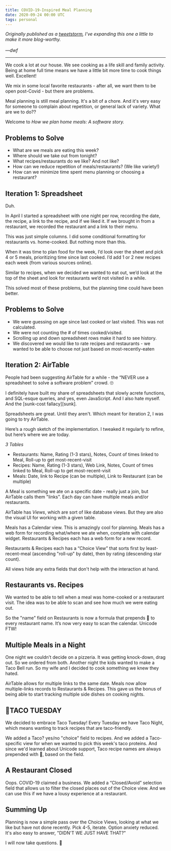 ```yaml
---
title: COVID-19-Inspired Meal Planning
date: 2020-09-24 00:00 UTC
tags: personal
---
```


[tweets]: https://twitter.com/dwfrank/status/1297643495897706496  

_Originally published as a [tweetstorm][tweets], I've expanding this one a little to make it more blog-worthy.
<br/><br/>&mdash;dwf_

---

[airtable]: https://www.airtable.com

We cook a lot at our house. We see cooking as a life skill and family activity. Being at home full time means we have a little bit more time to cook things well. Excellent!

We mix in some local favorite restaurants  - after all, we want them to be open post-Covid - but there are problems.

Meal planning is still meal planning. It's a bit of a chore. And it's very easy for someone to complain about repetition, or general lack of variety. What are we to do??

Welcome to _How we plan home meals: A software story._

## Problems to Solve

- What are we meals are eating this week? 
- Where should we take out from tonight?
- What recipes/restaurants do we like? And not like?
- How can we reduce repetition of meals/restaurants? (We like variety!)
- How can we minimize time spent menu planning or choosing a restaurant?

## Iteration 1: Spreadsheet

Duh.

In April I started a spreadsheet with one night per row, recording the date, the recipe, a link to the recipe, and if we liked it. If we brought in from a restaurant, we recorded the restaurant and a link to their menu.

This was just simple columns. I did some conditional formatting for restaurants vs. home-cooked. But nothing more than this.

When it was time to plan food for the week, I’d look over the sheet and pick 4 or 5 meals, prioritizing time since last cooked. I’d add 1 or 2 new recipes each week (from various sources online). 

Similar to recipes, when we decided we wanted to eat out, we’d look at the top of the sheet and look for restaurants we’d not visited in a while.

This solved most of these problems, but the planning time could have been better.

## Problems to Solve

- We were guessing on age since last cooked or last visited. This was not calculated.
- We were not counting the # of times cooked/visited.
- Scrolling up and down spreadsheet rows make it hard to see history.
- We discovered we would like to rate recipes and restaurants - we wanted to be able to choose not just based on most-recently-eaten  

## Iteration 2: AirTable

People had been suggesting AirTable for a while - the “NEVER use a spreadsheet to solve a software problem” crowd. 🙄

I definitely have built my share of spreadsheets that slowly acrete functions, and SQL-esque queries, and yes, even JavaScript. And I also hate myself. And the [sunk-cost fallacy][sunk]. 

Spreadsheets are great. Until they aren't. Which meant for iteration 2, I was going to try AirTable.

Here’s a rough sketch of the implementation. I tweaked it regularly to refine, but here’s where we are today.

_3 Tables_

- Restaurants: Name, Rating (1-3 stars), Notes, Count of times linked to Meal, Roll-up to get most-recent-visit
- Recipes: Name, Rating (1-3 stars), Web Link, Notes, Count of times linked to Meal, Roll-up to get most-recent-visit
- Meals: Date, link to Recipe (can be multiple), Link to Restaurant (can be multiple)

A Meal is something we ate on a specific date - really just a join, but AirTable calls them "links". Each day can have multiple meals and/or restaurants.

AirTable has _Views_, which are sort of like database views. But they are also the visual UI for working with a given table.

Meals has a Calendar view. This is amazingly cool for planning. Meals has a web form for recording what/where we ate when, complete with calendar widget. Restaurants & Recipes each has a web form for a new record.

Restaurants & Recipes each has a “Choice View” that sorts first by least-recent-meal (ascending "roll-up" by date), then by rating (descending star count).

All views hide any extra fields that don't help with the interaction at hand.

## Restaurants vs. Recipes 

We wanted to be able to tell when a meal was home-cooked or a restaurant visit. The idea was to be able to scan and see how much we were eating out.

So the "name" field on Restaurants is now a formula that prepends 🍱 to every restaurant name. It’s now very easy to scan the calendar. Unicode FTW!

## Multiple Meals in a Night

One night we couldn’t decide on a pizzeria. It was getting knock-down, drag out. So we ordered from both. Another night the kids wanted to make a Taco Bell run. So my wife and I decided to cook something we knew they hated. 

AirTable allows for multiple links to the same date. Meals now allow multiple-links records to Restaurants & Recipes. This gave us the bonus of being able to start tracking multiple side dishes on cooking nights.

## 🌮TACO TUESDAY

We decided to embrace Taco Tuesday! Every Tuesday we have Taco Night, which means wanting to track recipes that are taco-friendly. 

We added a Taco? yes/no "choice" field to recipes. And we added a Taco-specific view for when we wanted to pick this week's taco proteins. And since we'd learned about Unicode support, Taco recipe names are always prepended with 🌮, based on the field.

## A Restaurant Closed

Oops. COVID-19 claimed a business. We added a “Closed/Avoid” selection field that allows us to filter the closed places out of the Choice view. And we can use this if we have a lousy experience at a restaurant.

## Summing Up

Planning is now a simple pass over the Choice Views, looking at what we like but have not done recently. Pick 4-5, iterate. Option anxiety reduced. It's also easy to answer, "DIDN'T WE JUST HAVE THAT?" 

I will now take questions. 🤪

